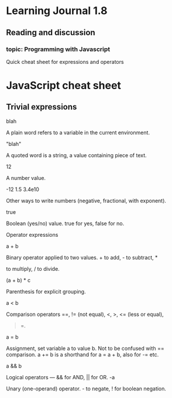 # Learning Journal 1.8
## Reading and discussion
### topic: Programming with Javascript


Quick cheat sheet for expressions and operators

# JavaScript cheat sheet

## Trivial expressions
blah

A plain word refers to a variable in the current environment.

"blah"

A quoted word is a string, a value containing piece of text.

12

A number value.

-12 1.5 3.4e10

Other ways to write numbers (negative, fractional, with exponent).

true

Boolean (yes/no) value. true for yes, false for no.

Operator expressions

a + b

Binary operator applied to two values. + to add, - to subtract, * 

to multiply, / to divide.

(a + b) * c

Parenthesis for explicit grouping.

a < b

Comparison operators ==, != (not equal), <, >, <= (less or equal),

 >=.

a = b

Assignment, set variable a to value b. Not to be confused with == comparison. a += b is a shorthand for a = a + b, also for -= etc.

a && b

Logical operators — && for AND, || for OR.
-a

Unary (one-operand) operator. - to negate, ! for boolean negation.
